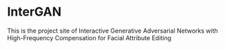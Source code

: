 # InterGAN
This is the project site of Interactive Generative Adversarial Networks with High-Frequency Compensation for Facial Attribute Editing
